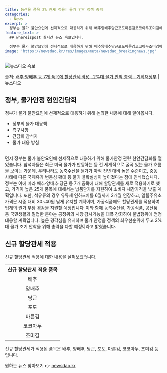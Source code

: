 ```yaml
---
title: 농산물 품목 2% 관세 적용! 물가 안착 정책 총력
categories:
  - News
excerpt: >
  정부는 물가 불안요인에 선제적으로 대응하기 위해 배추양배추당근포도마른김코코아두조미김에 신규 할당관세를 적용하…
feature_text: >
  ## whereispost 실시간 뉴스 속보입니다.

  정부는 물가 불안요인에 선제적으로 대응하기 위해 배추양배추당근포도마른김코코아두조미김에 신규 할당관세를 적용하…
image: 'https://newsdao.kr/res/images/meta/newsdao_breakingnews.jpg'
---
```


![뉴스다오 속보](https://newsdao.kr/res/images/meta/newsdao_breakingnews.jpg)

<p>출처: <a href="https://newsdao.kr/3661" rel="dofollow">배추·양배추 등 7개 품목에 할당관세 적용…2%대 물가 안착 총력 - 기획재정부</a> | 뉴스다오</p>

<h2 data-ke-size="size26">정부, 물가안정 현안간담회</h2>
<p data-ke-size="size16">정부가 물가 불안요인에 선제적으로 대응하기 위해 논의한 내용에 대해 알아봅시다.</p>
<ul>
  <li>정부의 물가 대응책</li>
  <li>촉구사항</li>
  <li>간담회 참석자</li>
  <li>물가 대응 방침</li>
</ul>
<br>
먼저 정부는 물가 불안요인에 선제적으로 대응하기 위해 물가안정 관련 현안간담회를 열었습니다. 참석자들은 최근 미국 물가가 반등하는 등 전 세계적으로 굴곡 있는 물가 흐름을 보이는 가운데, 우리나라도 농축수산물 물가가 아직 전년 대비 높은 수준이고, 중동 사태에 따른 국제유가 변동성 확대 등 물가 불확실성이 높아졌다는 점에 인식했습니다. 정부는 이에 따라 배추·양배추·당근 등 7개 품목에 대해 할당관세를 새로 적용하기로 했고, 가격이 높은 25개 품목에 대해서는 납품단가를 지원하여 소비자 체감가격을 낮출 계획입니다. 또한, 석유류의 경우 유류세 인하조치를 6월까지 2개월 연장하고, 알뜰주유소 가격은 시중 대비 30~40원 낮게 유지할 계획이며, 가공식품에도 할당관세를 적용하여 업계의 원가 부담 경감을 지원할 예정입니다. 이와 함께 농축수산물, 가공식품, 공산품 등 국민생활과 밀접한 분야는 공정위의 시장 감시기능을 대폭 강화하여 불법행위에 엄정 대응할 계획입니다. 높은 경각심을 유지하며 물가 안정을 정책의 최우선순위에 두고 2%대 물가 조기 안착을 위해 총력을 다할 예정이라고 밝혔습니다.

<h2 data-ke-size="size26">신규 할당관세 적용</h2>
<p data-ke-size="size16">신규 할당관세 적용에 대한 내용을 살펴보겠습니다.</p>
<table>
  <tr>
    <td style="text-align: center; height: 17px;"><b>신규 할당관세 적용 품목</b></td>
  </tr>
  <tr>
    <td style="text-align: center; height: 17px;">배추</td>
  </tr>
  <tr>
    <td style="text-align: center; height: 17px;">양배추</td>
  </tr>
  <tr>
    <td style="text-align: center; height: 17px;">당근</td>
  </tr>
  <tr>
    <td style="text-align: center; height: 17px;">포도</td>
  </tr>
  <tr>
    <td style="text-align: center; height: 17px;">마른김</td>
  </tr>
   <tr>
    <td style="text-align: center; height: 17px;">코코아두</td>
  </tr>
  <tr>
    <td style="text-align: center; height: 17px;">조미김</td>
  </tr>
</table>
<p data-ke-size="size16">신규 할당관세가 적용된 품목은 배추, 양배추, 당근, 포도, 마른김, 코코아두, 조미김 등입니다.</p> 

원하는 뉴스 찾아보기 👉 <a href="https://newsdao.kr" rel="dofollow">newsdao.kr</a>



